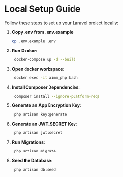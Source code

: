 # Local Setup Guide

Follow these steps to set up your Laravel project locally:

1. **Copy .env from .env.example**:

    ```sh
    cp .env.example .env
    ```

2. **Run Docker**:

    ```sh
     docker-compose up -d --build
    ```

3. **Open docker workspace**:

    ```sh
     docker exec -it aimm_php bash
    ```

4. **Install Composer Dependencies**:

    ```sh
     composer install --ignore-platform-reqs
    ```

5. **Generate an App Encryption Key**:

    ```sh
     php artisan key:generate
    ```

6. **Generate an JWT_SECRET Key**:

    ```sh
     php artisan jwt:secret
    ```

7. **Run Migrations**:

    ```sh
     php artisan migrate
    ```

8. **Seed the Database**:

    ```sh
     php artisan db:seed
    ```
